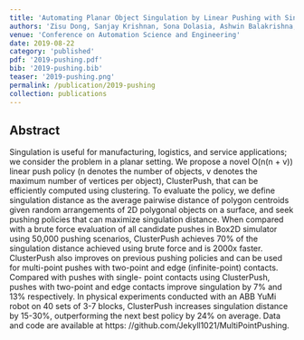 ```yaml
---
title: 'Automating Planar Object Singulation by Linear Pushing with Single-point and Multi-point Contacts'
authors: 'Zisu Dong, Sanjay Krishnan, Sona Dolasia, Ashwin Balakrishna, Michael Danielczuk, Ken Goldberg'
venue: 'Conference on Automation Science and Engineering'
date: 2019-08-22
category: 'published'
pdf: '2019-pushing.pdf'
bib: '2019-pushing.bib'
teaser: '2019-pushing.png'
permalink: /publication/2019-pushing
collection: publications
---
```


Abstract
-------
Singulation is useful for manufacturing, logistics, and service applications; we consider the problem in a planar setting. We propose a novel O(n(n + v)) linear push policy (n denotes the number of objects, v denotes the maximum number of vertices per object), ClusterPush, that can be efficiently computed using clustering. To evaluate the policy, we define singulation distance as the average pairwise distance of polygon centroids given random arrangements of 2D polygonal objects on a surface, and seek pushing policies that can maximize singulation distance. When compared with a brute force evaluation of all candidate pushes in Box2D simulator using 50,000 pushing scenarios, ClusterPush achieves 70% of the singulation distance achieved using brute force and is 2000x faster. ClusterPush also improves on previous pushing policies and can be used for multi-point pushes with two-point and edge (infinite-point) contacts. Compared with pushes with single- point contacts using ClusterPush, pushes with two-point and edge contacts improve singulation by 7% and 13% respectively. In physical experiments conducted with an ABB YuMi robot on 40 sets of 3-7 blocks, ClusterPush increases singulation distance by 15-30%, outperforming the next best policy by 24% on average. Data and code are available at https: //github.com/Jekyll1021/MultiPointPushing.
